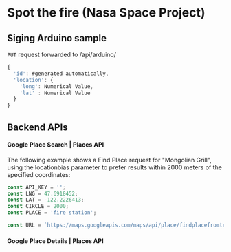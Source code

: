 # Spot the fire (Nasa Space Project)

## Siging Arduino sample

`PUT` request forwarded to /api/arduino/

```javascript
{
  'id': #generated automatically,
  'location': {
    'long': Numerical Value,
    'lat' : Numerical Value
  }
}
```

## Backend APIs

#### Google Place Search | Places API

The following example shows a Find Place request for "Mongolian Grill", using the locationbias parameter to prefer results within 2000 meters of the specified coordinates:

```javascript
const API_KEY = '';
const LNG = 47.6918452;
const LAT = -122.2226413;
const CIRCLE = 2000;
const PLACE = 'fire station';

const URL = `https://maps.googleapis.com/maps/api/place/findplacefromtext/json?input=${PLACE}&inputtype=textquery&fields=photos,formatted_address,name&locationbias=circle:${CIRCLE}@${LNG},${LAT}&key=${API_KEY}`;
```

#### Google Place Details | Places API
